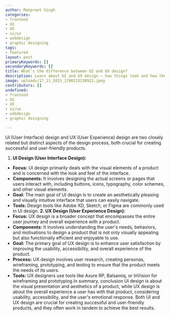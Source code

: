 ```yaml
---
author: Manpreet Singh
categories: 
- frontend
- UI
- UX
- ui/ux
- webdesign
- graphic designing
tags: 
- Featured
layout: post
primaryKeywords: []
secondaryKeywords: []
title: What's the difference between UI and UX design?
description: Learn about UI and UX design – how things look and how they work together to make digital stuff easy and cool for everyone
image: uploads/17_11_2023_1700213230922.jpeg
contributors: []
undefined: 
- frontend
- UI
- UX
- ui/ux
- webdesign
- graphic designing

---
```

  UI (User Interface) design and UX (User Experience) design are two closely related but distinct aspects of the design process, both crucial for creating successful and user-friendly products.
1. **UI Design (User Interface Design):**
- **Focus:** UI design primarily deals with the visual elements of a product and is concerned with the look and feel of the interface.
- **Components:** It involves designing the actual screens or pages that users interact with, including buttons, icons, typography, color schemes, and other visual elements.
- **Goal:** The main goal of UI design is to create an aesthetically pleasing and visually intuitive interface that users can easily navigate.
- **Tools:** Design tools like Adobe XD, Sketch, or Figma are commonly used in UI design.
**2. UX Design (User Experience Design):**
- **Focus:** UX design is a broader concept that encompasses the entire user journey and overall experience with a product.
- **Components:** It involves understanding the user's needs, behaviors, and motivations to design a product that is not only visually appealing but also functionally efficient and enjoyable to use.
- **Goal:** The primary goal of UX design is to enhance user satisfaction by improving the usability, accessibility, and overall experience of the product.
- **Process:** UX design involves user research, creating personas, wireframing, prototyping, and testing to ensure that the product meets the needs of its users.
- **Tools:** UX designers use tools like Axure RP, Balsamiq, or InVision for wireframing and prototyping.In summary,
conclusion
UI design is about the visual presentation and aesthetics of a product, while UX design is about the overall experience a user has with that product, considering usability, accessibility, and the user's emotional response. Both UI and UX design are crucial for creating successful and user-friendly products, and they often work in tandem to achieve the best results.









